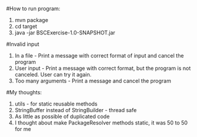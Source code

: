#How to run program:
1) mvn package
2) cd target
3) java -jar BSCExercise-1.0-SNAPSHOT.jar <filepath>

#Invalid input
1) In a file - Print a message with correct format of input and cancel the program
2) User input - Print a message with correct format, but the program is not canceled. User can try it again.
3) Too many arguments - Print a message and cancel the program

#My thoughts:
1) utils - for static reusable methods
2) StringBuffer instead of StringBuilder - thread safe
3) As little as possible of duplicated code
4) I thought about make PackageResolver methods static, it was 50 to 50 for me
